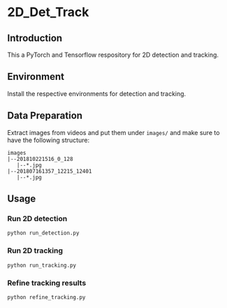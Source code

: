 # 2D_Det_Track
## Introduction
This a PyTorch and Tensorflow respository for 2D detection and tracking.
## Environment
Install the respective environments for detection and tracking.
## Data Preparation
Extract images from videos and put them under ``images/`` and make sure to have the following structure:

```
images
|--201810221516_0_128
   |--*.jpg
|--201807161357_12215_12401
   |--*.jpg
```   
## Usage
### Run 2D detection
```
python run_detection.py
```
### Run 2D tracking
```
python run_tracking.py
```
### Refine tracking results
```
python refine_tracking.py
```

